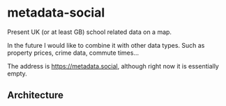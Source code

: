 # metadata-social

Present UK (or at least GB) school related data on a map.

In the future I would like to combine it with other data types. Such as
property prices, crime data, commute times...

The address is https://metadata.social, although right now it is
essentially empty.


## Architecture

